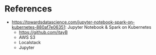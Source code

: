 
# References
   * https://towardsdatascience.com/jupyter-notebook-spark-on-kubernetes-880af7e06351: Jupyter Notebook & Spark on Kubernetes
     * https://github.com/itayB 
     * AWS S3
     * Localstack
     * Jupyter
